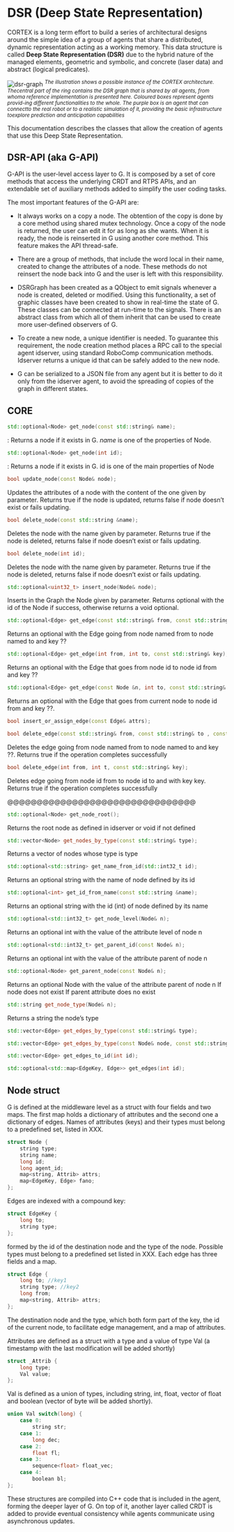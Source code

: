 # DSR (Deep State Representation)



CORTEX is a long term effort to build a series of architectural designs around the simple idea 
of a group of agents that share a distributed, dynamic representation acting as a working memory. 
This data structure is called **Deep State Representation (DSR)** due to the hybrid nature 
of the managed elements, geometric and symbolic, and concrete (laser data) and abstract (logical predicates).

![dsr-graph](https://user-images.githubusercontent.com/5784096/89400000-88576200-d713-11ea-8ac2-d2980568c2dc.png)
<sup>*The illustration shows a possible instance of the CORTEX architecture. Thecentral part of the ring contains the DSR graph that is shared by all agents, from whoma reference implementation is presented here. Coloured boxes represent agents provid-ing different functionalities to the whole. The purple box is an agent that can connectto the real robot or to a realistic simulation of it, providing the basic infrastructure toexplore prediction and anticipation capabilities*</sup>

This documentation describes the classes that allow the creation of agents that use this Deep State Representation.

## DSR-API (aka G-API)
G-API is the user-level access layer to G. It is composed by a set of core methods that access the underlying CRDT and RTPS APIs, and an extendable  set of auxiliary methods added to simplify the user coding tasks. 


The most important features of the G-API are:

-   It always works on a copy a node. The obtention of the copy is done by a core method using shared mutex technology. Once a copy of the node is returned, the user can edit it for as long as she wants. When it is ready, the node is reinserted in G using another core method. This feature makes the API thread-safe.
    
-   There are a group of methods, that include the word local in their name, created to change the attributes of a node. These methods do not reinsert the node back into G and the user is left with this responsibility.
    
-   DSRGraph has been created as a QObject to emit signals whenever a node is created, deleted or modified. Using this functionality, a set of graphic classes have been created to show in real-time the state of G. These classes can be connected at run-time to the signals. There is an abstract class from which all of them inherit that can be used to create more user-defined observers of G.
    
-   To create a new node, a unique identifier is needed. To guarantee this requirement, the node creation method places a RPC call to the special agent idserver, using standard RoboComp communication methods. Idserver returns a unique id that can be safely added to the new node.
    

-   G can be serialized to a JSON file from any agent but it is better to do it only from the idserver agent, to avoid the spreading of copies of the graph in different states.


## CORE

```c++
std::optional<Node> get_node(const std::string& name);
```
:  Returns a node if it exists in G. *name* is one of the properties of Node.

  
```c++
std::optional<Node> get_node(int id);
```
:   Returns a node if it exists in G. id is one of the main properties of Node
  
```c++
bool update_node(const Node& node);
```
Updates the attributes of a node with the content of the one given by parameter.
Returns true if the node is updated, returns false if node doesn’t exist or fails updating.

  
```c++
bool delete_node(const std::string &name);
```
Deletes the node with the name given by parameter.
Returns true if the node is deleted, returns false if node doesn’t exist or fails updating.

  
```c++
bool delete_node(int id);
```
Deletes the node with the name given by parameter.
Returns true if the node is deleted, returns false if node doesn’t exist or fails updating.

  
```c++
std::optional<uint32_t> insert_node(Node& node);
```
Inserts in the Graph the Node given by parameter.
Returns optional with the id of the Node if success, otherwise returns a void optional.

  
```c++
std::optional<Edge> get_edge(const std::string& from, const std::string& to, const std::string& key);
```
Returns an optional with the Edge going from node named from to node named to and key ??

  
```c++
std::optional<Edge> get_edge(int from, int to, const std::string& key);
```
Returns an optional with the Edge that goes from node id to node id from and key ??

  
```c++
std::optional<Edge> get_edge(const Node &n, int to, const std::string& key)
```
Returns an optional with the Edge that goes from current node to node id from and key ??.

  
```c++
bool insert_or_assign_edge(const Edge& attrs);
```
  
```c++
bool delete_edge(const std::string& from, const std::string& to , const std::string& key);
```
Deletes the edge going from node named from to node named to and key ??.
Returns true if the operation completes successfully

  
```c++
bool delete_edge(int from, int t, const std::string& key);
```
Deletes edge going from node id from to node id to and with key key.
Returns true if the operation completes successfully

  

@@@@@@@@@@@@@@@@@@@@@@@@@@@@@@@@

  
```c++
std::optional<Node> get_node_root();
```
Returns the root node as defined in idserver or void if not defined
  
```c++
std::vector<Node> get_nodes_by_type(const std::string& type);
```
Returns a vector of nodes whose type is type

  
```c++
std::optional<std::string> get_name_from_id(std::int32_t id);
```
Returns an optional string with the name of node defined by its id

  
```c++
std::optional<int> get_id_from_name(const std::string &name);
```
Returns an optional string with the id (int) of node defined by its name

  
```c++
std::optional<std::int32_t> get_node_level(Node& n);
```
Returns an optional int with the value of the attribute level of node n
  
```c++
std::optional<std::int32_t> get_parent_id(const Node& n);
```
Returns an optional int with the value of the attribute parent of node n

  
```c++
std::optional<Node> get_parent_node(const Node& n);
```
Returns an optional Node with the value of the attribute parent of node n
If node does not exist
If parent attribute does no exist
  
```c++
std::string get_node_type(Node& n);
```
Returns a string the node’s type

```c++
std::vector<Edge> get_edges_by_type(const std::string& type);
```
```c++
std::vector<Edge> get_edges_by_type(const Node& node, const std::string& type);
```
```c++
std::vector<Edge> get_edges_to_id(int id);
```
```c++
std::optional<std::map<EdgeKey, Edge>> get_edges(int id);
```


## Node struct

G is defined at the middleware level as a struct with four fields and two maps. The first map holds a dictionary of attributes and the second one a dictionary of edges. Names of attributes (keys) and their types must belong to a predefined set, listed in XXX.  
  
```c++
struct Node {
	string type;
	string name;
	long id;
	long agent_id;
	map<string, Attrib> attrs;
	map<EdgeKey, Edge> fano;
};
```
 
 Edges are indexed with a compound key:
```c++
struct EdgeKey {
	long to;
	string type;
};
```

  

formed by the id of the destination node and the type of the node. Possible types must belong to a predefined set listed in XXX. Each edge has three fields and a map.
```c++
struct Edge {
	long to; //key1
	string type; //key2
	long from;
	map<string, Attrib> attrs;
};
```

The destination node and the type, which both form part of the key, the id of the current node, to facilitate edge management, and a map of attributes.

Attributes are defined as a struct with a type and a value of type Val (a timestamp with the last modification will be added shortly)
```c++
struct _Attrib {
	long type;
	Val value;
};
```

Val is defined as a union of types, including string, int, float, vector of float and boolean (vector of byte will be added shortly).

```c++
union Val switch(long) {
	case 0:
		string str;
	case 1:
		long dec;
	case 2:
		float fl;
	case 3:
		sequence<float> float_vec;
	case 4:
		boolean bl;
};
```
  

These structures are compiled into C++ code that is included in the agent, forming the deeper layer of G. On top of it, another layer called CRDT is added to provide eventual consistency while agents communicate using asynchronous updates.



<!--stackedit_data:
eyJoaXN0b3J5IjpbMTExODk0Nzg1MCwtMTU3NDE1NjQxMCw2OT
U4NTA3Ml19
-->
